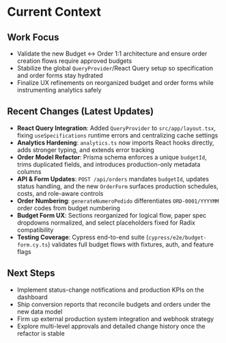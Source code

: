 # Current Context

## Work Focus
- Validate the new Budget <-> Order 1:1 architecture and ensure order creation flows require approved budgets
- Stabilize the global `QueryProvider`/React Query setup so specification and order forms stay hydrated
- Finalize UX refinements on reorganized budget and order forms while instrumenting analytics safely

## Recent Changes (Latest Updates)
- **React Query Integration**: Added `QueryProvider` to `src/app/layout.tsx`, fixing `useSpecifications` runtime errors and centralizing cache settings
- **Analytics Hardening**: `analytics.ts` now imports React hooks directly, adds stronger typing, and extends error tracking
- **Order Model Refactor**: Prisma schema enforces a unique `budgetId`, trims duplicated fields, and introduces production-only metadata columns
- **API & Form Updates**: `POST /api/orders` mandates `budgetId`, updates status handling, and the new `OrderForm` surfaces production schedules, costs, and role-aware controls
- **Order Numbering**: `generateNumeroPedido` differentiates `ORD-0001/YYYYMM` order codes from budget numbering
- **Budget Form UX**: Sections reorganized for logical flow, paper spec dropdowns normalized, and select placeholders fixed for Radix compatibility
- **Testing Coverage**: Cypress end-to-end suite (`cypress/e2e/budget-form.cy.ts`) validates full budget flows with fixtures, auth, and feature flags

## Next Steps
- Implement status-change notifications and production KPIs on the dashboard
- Ship conversion reports that reconcile budgets and orders under the new data model
- Firm up external production system integration and webhook strategy
- Explore multi-level approvals and detailed change history once the refactor is stable
